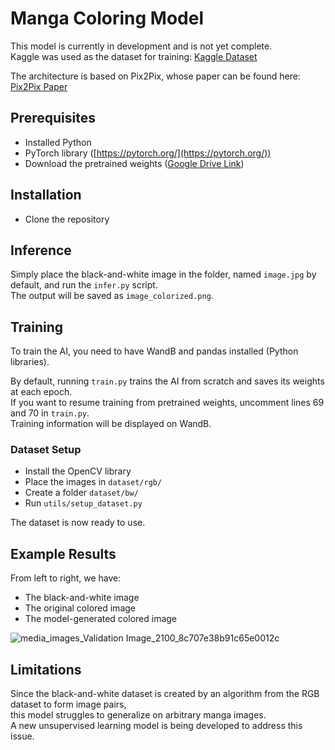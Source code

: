 # Manga Coloring Model

This model is currently in development and is not yet complete.  
Kaggle was used as the dataset for training: [Kaggle Dataset](https://www.kaggle.com/datasets/ultraamvking/colored-manga)  

The architecture is based on Pix2Pix, whose paper can be found here: [Pix2Pix Paper](https://arxiv.org/abs/1611.07004)  

## Prerequisites

- Installed Python  
- PyTorch library ([https://pytorch.org/](https://pytorch.org/))  
- Download the pretrained weights ([Google Drive Link](https://drive.google.com/file/d/1WPh5zppEproC_YDjSYPmkQ9Z50ikiwIK/view?usp=drive_link))  

## Installation

- Clone the repository  

## Inference

Simply place the black-and-white image in the folder, named `image.jpg` by default, and run the `infer.py` script.  
The output will be saved as `image_colorized.png`.  

## Training

To train the AI, you need to have WandB and pandas installed (Python libraries).  

By default, running `train.py` trains the AI from scratch and saves its weights at each epoch.  
If you want to resume training from pretrained weights, uncomment lines 69 and 70 in `train.py`.  
Training information will be displayed on WandB.  

### Dataset Setup

- Install the OpenCV library  
- Place the images in `dataset/rgb/`  
- Create a folder `dataset/bw/`  
- Run `utils/setup_dataset.py`  

The dataset is now ready to use.  

## Example Results

From left to right, we have:  
- The black-and-white image  
- The original colored image  
- The model-generated colored image  

![media_images_Validation Image_2100_8c707e38b91c65e0012c](https://github.com/Aul16/ColorationManga/assets/39156836/f9641e32-5cdd-4674-994a-f5c1498bc33c)  

## Limitations

Since the black-and-white dataset is created by an algorithm from the RGB dataset to form image pairs,  
this model struggles to generalize on arbitrary manga images.  
A new unsupervised learning model is being developed to address this issue.  
